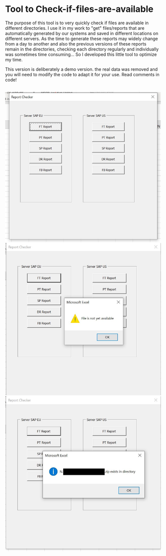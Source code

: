 # Tool to Check-if-files-are-available
 
The purpose of this tool is to very quickly check if files are available in different directories.
I use it in my work to "get" files/reports that are automatically generated by our systems and saved in different locations on different servers.
As the time to generate these reports may widely change from a day to another and also the previous versions of these reports remain in the directories, checking each directory regularly and individually was sometimes time consuming... So I developed this little tool to optimize my time.

This version is deliberately a demo version. the real data was removed and you will need to modify the code to adapt it for your use. Read comments in code!

<br>
<img src="./screenshots/img01.JPG">
<br>
<img src="./screenshots/img02.JPG">
<br>
<img src="./screenshots/img03.JPG">
